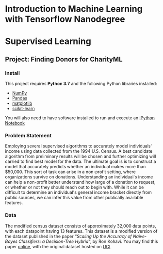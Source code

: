 # Introduction to Machine Learning with Tensorflow Nanodegree
# Supervised Learning
## Project: Finding Donors for CharityML

### Install

This project requires **Python 3.7** and the following Python libraries installed:

- [NumPy](http://www.numpy.org/)
- [Pandas](http://pandas.pydata.org)
- [matplotlib](http://matplotlib.org/)
- [scikit-learn](http://scikit-learn.org/stable/)

You will also need to have software installed to run and execute an [iPython Notebook](http://ipython.org/notebook.html)

### Problem Statement

Employing several supervised algorithms to accurately model individuals' income using data collected from the 1994 U.S. Census. A best candidate algorithm from preliminary results will be chosen and further optimizing will carried to find best model for the data. The ultimate goal is is to construct a model that accurately predicts whether an individual makes more than $50,000. This sort of task can arise in a non-profit setting, where organizations survive on donations. Understanding an individual's income can help a non-profit better understand how large of a donation to request, or whether or not they should reach out to begin with. While it can be difficult to determine an individual's general income bracket directly from public sources, we can infer this value from other publically available features.

### Data

The modified census dataset consists of approximately 32,000 data points, with each datapoint having 13 features. This dataset is a modified version of the dataset published in the paper *"Scaling Up the Accuracy of Naive-Bayes Classifiers: a Decision-Tree Hybrid",* by Ron Kohavi. You may find this paper [online](https://www.aaai.org/Papers/KDD/1996/KDD96-033.pdf), with the original dataset hosted on [UCI](https://archive.ics.uci.edu/ml/datasets/Census+Income).
